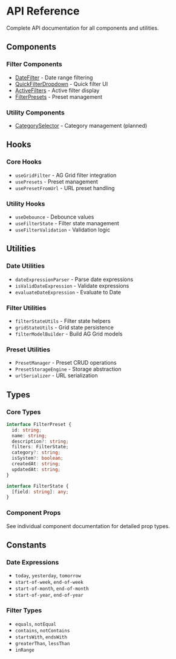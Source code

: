 # API Reference

Complete API documentation for all components and utilities.

## Components

### Filter Components

- [DateFilter](../components/date-filter.md) - Date range filtering
- [QuickFilterDropdown](../components/quick-filter-dropdown.md) - Quick filter UI
- [ActiveFilters](../components/active-filters.md) - Active filter display
- [FilterPresets](../components/filter-presets.md) - Preset management

### Utility Components

- [CategorySelector](../components/category-selector.md) - Category management (planned)

## Hooks

### Core Hooks

- `useGridFilter` - AG Grid filter integration
- `usePresets` - Preset management
- `usePresetFromUrl` - URL preset handling

### Utility Hooks

- `useDebounce` - Debounce values
- `useFilterState` - Filter state management
- `useFilterValidation` - Validation logic

## Utilities

### Date Utilities

- `dateExpressionParser` - Parse date expressions
- `isValidDateExpression` - Validate expressions
- `evaluateDateExpression` - Evaluate to Date

### Filter Utilities

- `filterStateUtils` - Filter state helpers
- `gridStateUtils` - Grid state persistence
- `filterModelBuilder` - Build AG Grid models

### Preset Utilities

- `PresetManager` - Preset CRUD operations
- `PresetStorageEngine` - Storage abstraction
- `urlSerializer` - URL serialization

## Types

### Core Types

```typescript
interface FilterPreset {
  id: string;
  name: string;
  description?: string;
  filters: FilterState;
  category?: string;
  isSystem?: boolean;
  createdAt: string;
  updatedAt: string;
}

interface FilterState {
  [field: string]: any;
}
```

### Component Props

See individual component documentation for detailed prop types.

## Constants

### Date Expressions

- `today`, `yesterday`, `tomorrow`
- `start-of-week`, `end-of-week`
- `start-of-month`, `end-of-month`
- `start-of-year`, `end-of-year`

### Filter Types

- `equals`, `notEqual`
- `contains`, `notContains`
- `startsWith`, `endsWith`
- `greaterThan`, `lessThan`
- `inRange`
